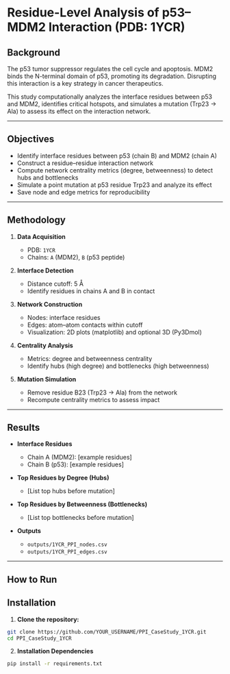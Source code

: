 # Residue-Level Analysis of p53–MDM2 Interaction (PDB: 1YCR)

## Background
The p53 tumor suppressor regulates the cell cycle and apoptosis. MDM2 binds the N-terminal domain of p53, promoting its degradation. Disrupting this interaction is a key strategy in cancer therapeutics.

This study computationally analyzes the interface residues between p53 and MDM2, identifies critical hotspots, and simulates a mutation (Trp23 → Ala) to assess its effect on the interaction network.

---

## Objectives
- Identify interface residues between p53 (chain B) and MDM2 (chain A)
- Construct a residue–residue interaction network
- Compute network centrality metrics (degree, betweenness) to detect hubs and bottlenecks
- Simulate a point mutation at p53 residue Trp23 and analyze its effect
- Save node and edge metrics for reproducibility

---

## Methodology
1. **Data Acquisition**
   - PDB: `1YCR`
   - Chains: `A` (MDM2), `B` (p53 peptide)

2. **Interface Detection**
   - Distance cutoff: 5 Å
   - Identify residues in chains A and B in contact

3. **Network Construction**
   - Nodes: interface residues
   - Edges: atom–atom contacts within cutoff
   - Visualization: 2D plots (matplotlib) and optional 3D (Py3Dmol)

4. **Centrality Analysis**
   - Metrics: degree and betweenness centrality
   - Identify hubs (high degree) and bottlenecks (high betweenness)

5. **Mutation Simulation**
   - Remove residue B23 (Trp23 → Ala) from the network
   - Recompute centrality metrics to assess impact

---

## Results
- **Interface Residues**
  - Chain A (MDM2): [example residues]
  - Chain B (p53): [example residues]

- **Top Residues by Degree (Hubs)**
  - [List top hubs before mutation]

- **Top Residues by Betweenness (Bottlenecks)**
  - [List top bottlenecks before mutation]

- **Outputs**
  - `outputs/1YCR_PPI_nodes.csv`
  - `outputs/1YCR_PPI_edges.csv`
---

## How to Run
## Installation

1. **Clone the repository:**

```bash
git clone https://github.com/YOUR_USERNAME/PPI_CaseStudy_1YCR.git
cd PPI_CaseStudy_1YCR
```

2. **Installation Dependencies**

```bash
pip install -r requirements.txt
```

